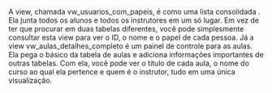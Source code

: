 A view, chamada vw_usuarios_com_papeis, é como uma lista consolidada . Ela junta todos os alunos e todos os instrutores em um só lugar. Em vez de ter que procurar em duas tabelas diferentes, você pode simplesmente consultar esta view para ver o ID, o nome e o papel de cada pessoa.
Já a view vw_aulas_detalhes_completo é um painel de controle para as aulas. Ela pega o básico da tabela de aulas e adiciona informações importantes de outras tabelas. Com ela, você pode ver o título de cada aula, o nome do curso ao qual ela pertence e quem é o instrutor, tudo em uma única visualização.